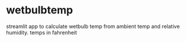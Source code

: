 # wetbulbtemp
streamlit app to calculate wetbulb temp from ambient temp and relative humidity.  temps in fahrenheit
